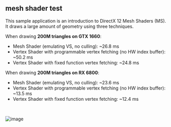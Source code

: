## mesh shader test

This sample application is an introduction to DirectX 12 Mesh Shaders (MS). It draws a large amount of geometry using three techniques.

When drawing **200M triangles on GTX 1660**:
- Mesh Shader (emulating VS, no culling): ~26.8 ms
- Vertex Shader with programmable vertex fetching (no HW index buffer): ~50.2 ms
- Vertex Shader with fixed function vertex fetching: ~24.8 ms

When drawing **200M triangles on RX 6800**:
- Mesh Shader (emulating VS, no culling): ~23.6 ms
- Vertex Shader with programmable vertex fetching (no HW index buffer): ~13.5 ms
- Vertex Shader with fixed function vertex fetching: ~12.4 ms

<br />

![image](screenshot.png)
